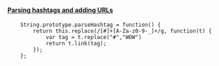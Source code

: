 #### [Parsing hashtags and adding URLs](http://www.simonwhatley.co.uk/examples/twitter/prototype/)

        String.prototype.parseHashtag = function() {
        	return this.replace(/[#]+[A-Za-z0-9-_]+/g, function(t) {
        		var tag = t.replace("#","WOW")
        		return t.link(tag);
        	});
        };
